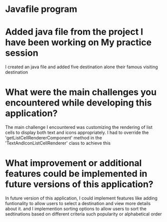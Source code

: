 # Javafile program
# Added java file from the project I have been working on My practice session
I created an java file and added five destination alone their famous visiting destination
# What were the main challenges you encountered while developing this application?
The main challenge I encountered was customizing the rendering of list cells to display both text and icons appropriately. I had to override the 'getListCellRendererComponent' method in the 'TextAndIconListCellRenderer' class to achieve this
# What improvement or additional features could be implemented in future versions of this application?
In future version of this application, I could implement features  like adding funtionality to allow users to select a destination and view more details about it. and I implemention sorting options to allow users to sort the sedtinations based on different criteria such popularity or alphabetical order

